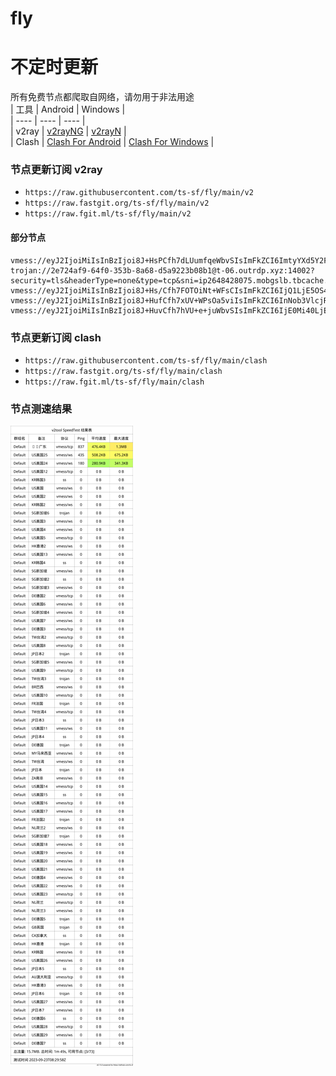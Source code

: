 # fly
# 不定时更新
所有免费节点都爬取自网络，请勿用于非法用途  
|  工具  | Android  | Windows  |  
|  ----  | ----   | ----  |  
| v2ray  | [v2rayNG](https://github.com/2dust/v2rayNG/releases) | [v2rayN](https://github.com/2dust/v2rayN/releases) |  
| Clash  | [Clash For Android](https://github.com/Kr328/ClashForAndroid/releases) | [Clash For Windows](https://github.com/Fndroid/clash_for_windows_pkg/releases) | 
  
### 节点更新订阅  v2ray
- `https://raw.githubusercontent.com/ts-sf/fly/main/v2`  
- `https://raw.fastgit.org/ts-sf/fly/main/v2`  
- `https://raw.fgit.ml/ts-sf/fly/main/v2`  
#### 部分节点  
``` 
vmess://eyJ2IjoiMiIsInBzIjoi8J+HsPCfh7dLUumfqeWbvSIsImFkZCI6ImtyYXd5Y2FhLjc2ODk4MTAyLnh5eiIsInBvcnQiOiIyMDk1IiwiaWQiOiI3ZWQ3ZTc3MC0xNDBkLTM3ZDAtOGJiZC0xMWNhZmI4MTg2ZTIiLCJhaWQiOiIwIiwic2N5IjoiYXV0byIsIm5ldCI6IndzIiwidHlwZSI6Im5vbmUiLCJob3N0Ijoia3Jhd3ljYS43Njg5ODEwMi54eXoiLCJwYXRoIjoiL2Z1bnNkZnJoIiwidGxzIjoiIiwic25pIjoiIiwidGVzdF9uYW1lIjoiS1Lpn6nlm70ifQ==
trojan://2e724af9-64f0-353b-8a68-d5a9223b08b1@t-06.outrdp.xyz:14002?security=tls&headerType=none&type=tcp&sni=ip2648428075.mobgslb.tbcache.com&host=#%F0%9F%87%AD%F0%9F%87%B0HK%E9%A6%99%E6%B8%AF
vmess://eyJ2IjoiMiIsInBzIjoi8J+Hs/Cfh7FOTOiNt+WFsCIsImFkZCI6IjQ1LjE5OS4xMzguNzQiLCJwb3J0IjoiMzY5MTciLCJpZCI6IjZmYTU2MGQ0LTM1YzUtNDk2OC1hZGZjLTgxMmM1Mjg3OGI4NCIsImFpZCI6IjY0Iiwic2N5IjoiYXV0byIsIm5ldCI6InRjcCIsInR5cGUiOiJub25lIiwiaG9zdCI6IiIsInBhdGgiOiIiLCJ0bHMiOiIiLCJzbmkiOiIiLCJ0ZXN0X25hbWUiOiJOTOiNt+WFsCJ9
vmess://eyJ2IjoiMiIsInBzIjoi8J+HufCfh7xUV+WPsOa5viIsImFkZCI6InNob3VlcjRqaWEyNC4yMDk5NjYueHl6IiwicG9ydCI6IjE4ODAxIiwiaWQiOiI3NDI4ODE1ZS1kMzQxLTQ1MGQtYjRlZS0yZmZmODc4NTE5Y2UiLCJhaWQiOiIwIiwic2N5IjoiYXV0byIsIm5ldCI6IndzIiwidHlwZSI6Im5vbmUiLCJob3N0IjoidjktZHkuaXhpZ3VhLmNvbSIsInBhdGgiOiIvIiwidGxzIjoiIiwic25pIjoiIiwidGVzdF9uYW1lIjoiVFflj7Dmub4ifQ==
vmess://eyJ2IjoiMiIsInBzIjoi8J+HuvCfh7hVU+e+juWbvSIsImFkZCI6IjE0Mi40LjExMC4xNyIsInBvcnQiOiI0NDMiLCJpZCI6IjQxODA0OGFmLWEyOTMtNGI5OS05YjBjLTk4Y2EzNTgwZGQyNCIsImFpZCI6IjY0Iiwic2N5IjoiYXV0byIsIm5ldCI6IndzIiwidHlwZSI6Im5vbmUiLCJob3N0Ijoid3d3LjQ0NzE2NzY2Lnh5eiIsInBhdGgiOiIvcGF0aC8xNjkxNjY0MTM2ODU4IiwidGxzIjoidGxzIiwic25pIjoid3d3LjQ0NzE2NzY2Lnh5eiIsInRlc3RfbmFtZSI6IlVT576O5Zu9In0=
```
### 节点更新订阅  clash
- `https://raw.githubusercontent.com/ts-sf/fly/main/clash`  
- `https://raw.fastgit.org/ts-sf/fly/main/clash`  
- `https://raw.fgit.ml/ts-sf/fly/main/clash`  

### 节点测速结果
![image](traffic.png)
